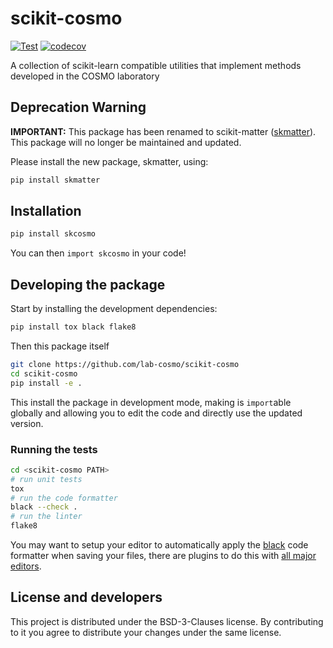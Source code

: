 # scikit-cosmo

[![Test](https://github.com/lab-cosmo/scikit-cosmo/workflows/Test/badge.svg)](https://github.com/lab-cosmo/scikit-cosmo/actions?query=workflow%3ATest)
[![codecov](https://codecov.io/gh/lab-cosmo/scikit-cosmo/branch/main/graph/badge.svg?token=UZJPJG34SM)](https://codecov.io/gh/lab-cosmo/scikit-cosmo/)

A collection of scikit-learn compatible utilities that implement methods
developed in the COSMO laboratory


## Deprecation Warning
__IMPORTANT:__ This package has been renamed to scikit-matter ([skmatter](https://github.com/lab-cosmo/scikit-matter)). This package will no longer be maintained and updated.

Please install the new package, skmatter, using:

```bash
pip install skmatter
```

## Installation

```bash
pip install skcosmo 
```

You can then `import skcosmo` in your code!

## Developing the package

Start by installing the development dependencies:

```bash
pip install tox black flake8
```

Then this package itself

```bash
git clone https://github.com/lab-cosmo/scikit-cosmo
cd scikit-cosmo
pip install -e .
```

This install the package in development mode, making is `import`able globally
and allowing you to edit the code and directly use the updated version.

### Running the tests

```bash
cd <scikit-cosmo PATH>
# run unit tests
tox
# run the code formatter
black --check .
# run the linter
flake8
```

You may want to setup your editor to automatically apply the
[black](https://black.readthedocs.io/en/stable/) code formatter when saving your
files, there are plugins to do this with [all major
editors](https://black.readthedocs.io/en/stable/editor_integration.html).

## License and developers

This project is distributed under the BSD-3-Clauses license. By contributing to
it you agree to distribute your changes under the same license.
